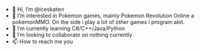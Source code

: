- 👋 Hi, I’m @iceskaterr
- 👀 I’m interested in Pokemon games, mainly Pokemon Revolution Online a pokemonMMO. On the side i play a lot of other games i program alot.
- 🌱 I’m currently learning C#/C++/Java/Python
- 💞️ I’m looking to collaborate on nothing currently
- 📫 How to reach me you

<!---
iceskaterr/iceskaterr is a ✨ special ✨ repository because its `README.md` (this file) appears on your GitHub profile.
You can click the Preview link to take a look at your changes.
--->
